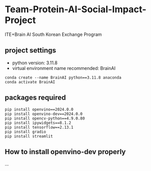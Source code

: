 # Team-Protein-AI-Social-Impact-Project
ITE+Brain AI South Korean Exchange Program

## project settings
- python version: 3.11.8
- virtual environment name recommended: BrainAI
```
conda create --name BrainAI python==3.11.8 anaconda
conda activate BrainAI
```

## packages required
```
pip install openvino==2024.0.0
pip install openvino-dev==2024.0.0
pip install opencv-python==4.9.0.80
pip install ipywidgets==8.1.2
pip install tensorflow==2.13.1
pip install gradio
pip install streamlit
```

## How to install openvino-dev properly
...

## 